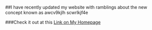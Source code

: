 ##I have recently updated my website with ramblings about the new concept known as awcv9kjlh scwrlkjf4e

###Check it out at this <a href = "http://girishk14.github.io/awcv9kjlh_scwrlkjf4e/">Link on My Homepage </a>
